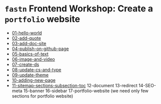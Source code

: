 # `fastn` Frontend Workshop: Create a `portfolio` website

- [01-hello-world](/a-website/01-hello-world/)
- [02-add-quote](/a-website/02-add-quote/)
- [03-add-doc-site](/a-website/03-add-doc-site/)
- [04-publish-on-github-page](/a-website/04-publish-on-github-page/)
- [05-basics-of-text](/a-website/05-basics-of-text/)
- [06-image-and-video](/a-website/06-image-and-video/)
- [07-create-ds](/a-website/07-create-ds/)
- [08-update-cs-and-type](/a-website/08-update-cs-and-type/)
- [09-update-theme](/a-website/09-update-theme/)
- [10-adding-new-page](/a-website/10-adding-new-page/)
- [11-sitemap-sections-subsection-toc](/a-website/11-sitemap-sections-subsection-toc/)
12-document
13-redirect
14-SEO-meta
15-banner
16-sidebar
17-portfolio-website (we need only few sections for portfolio website)